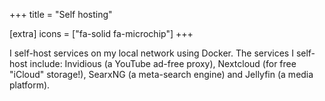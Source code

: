 +++
title = "Self hosting"

[extra]
icons = ["fa-solid fa-microchip"]
+++

I self-host services on my local network using Docker. The services I self-host include: Invidious (a YouTube ad-free proxy), Nextcloud (for free "iCloud" storage!), SearxNG (a meta-search engine) and Jellyfin (a media platform).
